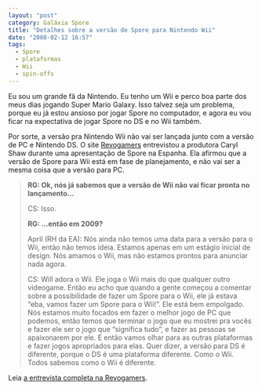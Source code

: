 ```yaml
---
layout: "post"
category: Galáxia Spore
title: "Detalhes sobre a versão de Spore para Nintendo Wii"
date: "2008-02-12 16:57"
tags:
  - Spore
  - plataformas
  - Wii
  - spin-offs
---
```

Eu sou um grande fã da Nintendo. Eu tenho um Wii e perco boa parte dos meus dias jogando Super Mario Galaxy. Isso talvez seja um problema, porque eu já estou ansioso por jogar Spore no computador, e agora eu vou ficar na expectativa de jogar Spore no DS e no Wii também.

Por sorte, a versão pra Nintendo Wii não vai ser lançada junto com a versão de PC e Nintendo DS. O site [Revogamers](http://www.revogamers.net/articulos-249-Spore:-la-evoluciÃƒÆ’Ã†â€™Ãƒâ€šÃ‚Â³n-de-los-videojuegos-3.html) entrevistou a produtora Caryl Shaw durante uma apresentação de Spore na Espanha. Ela afirmou que a versão de Spore para Wii está em fase de planejamento, e não vai ser a mesma coisa que a versão para PC.

> **RG: Ok, nós já sabemos que a versão de Wii não vai ficar pronta no lançamento…**
>
> CS: Isso.
>
> **RG: …então em 2009?**
>
> April (RH da EA): Nós ainda não temos uma data para a versão para o Wii, então não temos ideia. Estamos apenas em um estágio inicial de design. Nós amamos o Wii, mas não estamos prontos para anunciar nada agora.
>
> CS: Will adora o Wii. Ele joga o Wii mais do que qualquer outro videogame. Então eu acho que quando a gente começou a comentar sobre a possibilidade de fazer um Spore para o Wii, ele já estava “eba, vamos fazer um Spore para o Wii!”. Ele está bem empolgado. Nós estamos muito focados em fazer o melhor jogo de PC que podemos, então temos que terminar o jogo que eu mostrei pra vocês e fazer ele ser o jogo que “significa tudo”, e fazer as pessoas se apaixonarem por ele. E então vamos olhar para as outras plataformas e fazer jogos apropriados para elas. Quer dizer, a versão para DS é diferente, porque o DS é uma plataforma diferente. Como o Wii. Todos sabemos como o Wii é diferente.

Leia [a entrevista completa na Revogamers](http://www.revogamers.net/articulos-249-Spore:-la-evoluciÃƒÆ’Ã†â€™Ãƒâ€šÃ‚Â³n-de-los-videojuegos-3.html).
